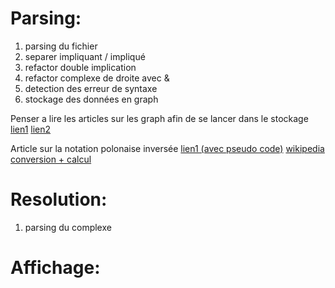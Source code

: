 # Parsing:
  1. parsing du fichier
  2. separer impliquant / impliqué
  3. refactor double implication
  4. refactor complexe de droite avec &
  5. detection des erreur de syntaxe
  6. stockage des données en graph

  Penser a lire les articles sur les graph afin de se lancer dans le stockage
  [lien1](http://www.bogotobogo.com/python/python_graph_data_structures.php)
  [lien2](https://www.python.org/doc/essays/graphs/)

  Article sur la notation polonaise inversée
  [lien1 (avec pseudo code)](http://www.crlf.be/)
  [wikipedia](https://fr.wikipedia.org/wiki/Notation_polonaise_inverse)
  [conversion + calcul](http://interactivepython.org/runestone/static/pythonds/BasicDS/InfixPrefixandPostfixExpressions.html)

# Resolution:
  1. parsing du complexe

# Affichage:
